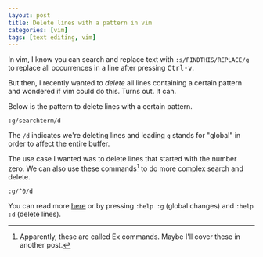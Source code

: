 ```yaml
---
layout: post
title: Delete lines with a pattern in vim
categories: [vim]
tags: [text editing, vim]
---
```


In vim, I know you can search and replace text with
`:s/FINDTHIS/REPLACE/g`
to replace all occurrences in a line after pressing <kbd>Ctrl-v</kbd>.

But then, I recently wanted to *delete* all lines containing a certain pattern
and wondered if vim could do this. Turns out. It can.

Below is the pattern to delete lines with a certain pattern.

```
:g/searchterm/d
```

The `/d` indicates we're deleting lines and leading `g` stands for "global" in
order to affect the entire buffer.

The use case I wanted was to delete lines that started with the number zero.
We can also use these commands[^ex] to do more complex search and delete.

```
:g/^0/d
```

You can read more
[here](https://vim.fandom.com/wiki/Delete_all_lines_containing_a_pattern)
or by pressing `:help :g` (global changes) and `:help :d` (delete lines).

[^ex]: Apparently, these are called Ex commands. Maybe I'll cover these in
    another post.
